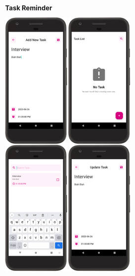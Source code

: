 ## Task Reminder

<img src="https://github.com/Kyawkk/Task_Reminder/blob/master/screenshoots/add_task.png" alt="drawing" width="200"/>
<img src="https://github.com/Kyawkk/Task_Reminder/blob/master/screenshoots/empty_task.png" alt="drawing" width="200"/>
<img src="https://github.com/Kyawkk/Task_Reminder/blob/master/screenshoots/search_task.png" alt="drawing" width="200"/>
<img src="https://github.com/Kyawkk/Task_Reminder/blob/master/screenshoots/update_task.png" alt="drawing" width="200"/>